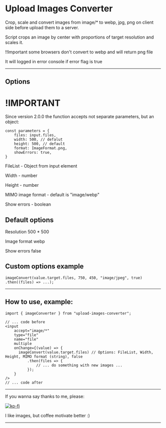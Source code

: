 <h1>Upload Images Converter</h1>

<p>Crop, scale and convert images from image/* to webp, jpg, png on client side before upload them to a server.</p>
<p>Script crops an image by center with proportions of target resolution and scales it.</p>
<p>!!Important some browsers don't convert to webp and will return png file</p>
<p>It will logged in error console if error flag is true</p>

---

## Options

# !IMPORTANT

Since version 2.0.0 the function accepts not separate parameters,
but an object:

```
const parameters = {
    files: input.files,
    width: 500, // defalut
    height: 500, // default
    format: ImageFormat.png,
    showErrors: true,
}
```

<div>
    <p>FileList - Object from input element</p>
    <p>Width - number</p>
    <p>Height - number</p>
    <p>MIMO image format - default is "image/webp"</p>
    <p>Show errors - boolean</p>
</div>

## Default options

<div>
    <p>Resolution 500 * 500</p>
    <p>Image format webp</p>
    <p>Show errors false</p>
</div>

## Custom options example

```
imageConvert(value.target.files, 750, 450, "image/jpeg", true)
.then((files) => ...);
```

---

## How to use, example:

```
import { imageConverter } from "upload-images-converter";

// ... code before
<input
    accept="image/*"
    type="file"
    name="file"
    multiple
    onChange={(value) => {
      imageConvert(value.target.files) // Options: FileList, Width, Height, MIMO format (string), false
          .then(files => {
              // ... do something with new images ...
          });
    }
/>
// ... code after
```

---

<p>If you wanna say thanks to me, please:</p>

[![ko-fi](https://ko-fi.com/img/githubbutton_sm.svg)](https://ko-fi.com/Y8Y4NVM2B)

<p>I like images, but coffee motivate better :)</p>

---
